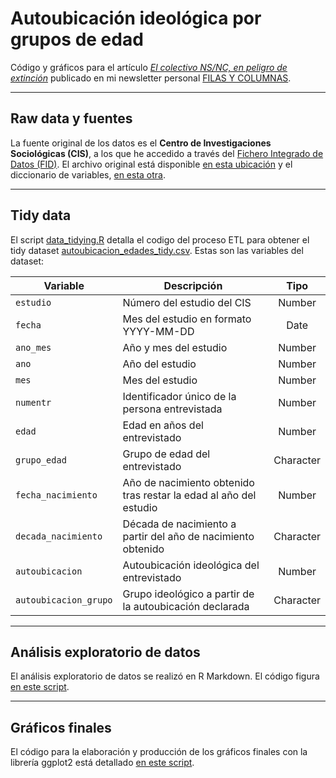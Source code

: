 # Autoubicación ideológica por grupos de edad

Código y gráficos para el artículo [*El colectivo NS/NC, en peligro de extinción*](https://filasycolumnas.substack.com/) publicado en mi newsletter personal [FILAS Y COLUMNAS](https://filasycolumnas.substack.com/).

---

## Raw data y fuentes

La fuente original de los datos es el **Centro de Investigaciones Sociológicas (CIS)**, a los que he accedido a través del [Fichero Integrado de Datos (FID)](http://analisis.cis.es/fid/fid.jsp). El archivo original está disponible [en esta ubicación](data/raw/FID_2264.txt) y el diccionario de variables, [en esta otra](data/dictionaries/FID_2264_STR.txt).

---

## Tidy data

El script [data_tidying.R](scripts/data_tidying.R) detalla el codigo del proceso ETL para obtener el tidy dataset [autoubicacion_edades_tidy.csv](data/tidy/autoubicacion_edades_tidy.csv). Estas son las variables del dataset:

Variable|Descripción|Tipo
----|-----------|:--:
`estudio`|Número del estudio del CIS|Number
`fecha`|Mes del estudio en formato YYYY-MM-DD|Date
`ano_mes`|Año y mes del estudio|Number
`ano`|Año del estudio|Number
`mes`|Mes del estudio|Number
`numentr`|Identificador único de la persona entrevistada|Number
`edad`|Edad en años del entrevistado|Number
`grupo_edad`|Grupo de edad del entrevistado|Character
`fecha_nacimiento`|Año de nacimiento obtenido tras restar la edad al año del estudio|Number
`decada_nacimiento`|Década de nacimiento a partir del año de nacimiento obtenido|Character
`autoubicacion`|Autoubicación ideológica del entrevistado|Number
`autoubicacion_grupo`|Grupo ideológico a partir de la autoubicación declarada|Character

---

## Análisis exploratorio de datos

El análisis exploratorio de datos se realizó en R Markdown. El código figura [en este script](scripts/exploratory_data_analysis.Rmd).

---

## Gráficos finales

El código para la elaboración y producción de los gráficos finales con la librería ggplot2 está detallado [en este script](scripts/graficos_definitivos.R).

